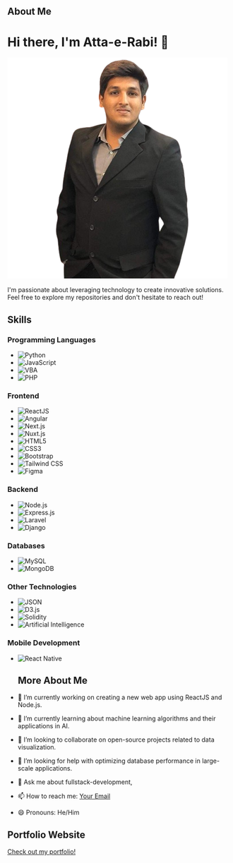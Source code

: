 ## About Me
# Hi there, I'm Atta-e-Rabi! 👋


![Atta-e-Rabi](https://github.com/AMALIK8989/AMALIK8989/blob/main/FB_IMG_1699567483088-removebg-preview.png)


I'm passionate about leveraging technology to create innovative solutions. Feel free to explore my repositories and don't hesitate to reach out!

## Skills

### Programming Languages
- ![Python](https://img.shields.io/badge/-Python-3776AB?style=flat-square&logo=python&logoColor=white)
- ![JavaScript](https://img.shields.io/badge/-JavaScript-F7DF1E?style=flat-square&logo=javascript&logoColor=black)
- ![VBA](https://img.shields.io/badge/-VBA-867DBE?style=flat-square&logo=microsoft-excel&logoColor=white)
- ![PHP](https://img.shields.io/badge/-PHP-777BB4?style=flat-square&logo=php&logoColor=white)




### Frontend
- ![ReactJS](https://img.shields.io/badge/-ReactJS-61DAFB?style=flat-square&logo=react&logoColor=white)
- ![Angular](https://img.shields.io/badge/-Angular-DD0031?style=flat-square&logo=angular&logoColor=white)
- ![Next.js](https://img.shields.io/badge/-Next.js-000000?style=flat-square&logo=next.js&logoColor=white)
- ![Nuxt.js](https://img.shields.io/badge/-Nuxt.js-00C58E?style=flat-square&logo=nuxt.js&logoColor=white)
- ![HTML5](https://img.shields.io/badge/-HTML5-E34F26?style=flat-square&logo=html5&logoColor=white)
- ![CSS3](https://img.shields.io/badge/-CSS3-1572B6?style=flat-square&logo=css3&logoColor=white)
- ![Bootstrap](https://img.shields.io/badge/-Bootstrap-563D7C?style=flat-square&logo=bootstrap&logoColor=white)
- ![Tailwind CSS](https://img.shields.io/badge/-Tailwind_CSS-38B2AC?style=flat-square&logo=tailwind-css&logoColor=white)
- ![Figma](https://img.shields.io/badge/-Figma-F24E1E?style=flat-square&logo=figma&logoColor=white)



### Backend
- ![Node.js](https://img.shields.io/badge/-Node.js-339933?style=flat-square&logo=node.js&logoColor=white)
- ![Express.js](https://img.shields.io/badge/-Express.js-000000?style=flat-square&logo=express&logoColor=white)
- ![Laravel](https://img.shields.io/badge/-Laravel-FF2D20?style=flat-square&logo=laravel&logoColor=white)
- ![Django](https://img.shields.io/badge/-Django-092E20?style=flat-square&logo=django&logoColor=white)


### Databases
- ![MySQL](https://img.shields.io/badge/-MySQL-4479A1?style=flat-square&logo=mysql&logoColor=white)
- ![MongoDB](https://img.shields.io/badge/-MongoDB-47A248?style=flat-square&logo=mongodb&logoColor=white)

### Other Technologies
- ![JSON](https://img.shields.io/badge/-JSON-000000?style=flat-square&logo=json&logoColor=white)
- ![D3.js](https://img.shields.io/badge/-D3.js-F9A03C?style=flat-square&logo=d3.js&logoColor=white)
- ![Solidity](https://img.shields.io/badge/-Solidity-363636?style=flat-square&logo=solidity&logoColor=white)
- ![Artificial Intelligence](https://img.shields.io/badge/-Artificial_Intelligence-FF5733?style=flat-square&logo=ai&logoColor=white)

  
### Mobile Development
- ![React Native](https://img.shields.io/badge/-React_Native-61DAFB?style=flat-square&logo=react&logoColor=white)

  ## More About Me

- 🔭 I’m currently working on creating a new web app using ReactJS and Node.js.
- 🌱 I’m currently learning about machine learning algorithms and their applications in AI.
- 👯 I’m looking to collaborate on open-source projects related to data visualization.
- 🤔 I’m looking for help with optimizing database performance in large-scale applications.
- 💬 Ask me about fullstack-development,
- 📫 How to reach me: [Your Email](mailto:amalik8989@gmail.com)
- 😄 Pronouns: He/Him


## Portfolio Website
[Check out my portfolio!](https://codecanvas-v2.netlify.app/)
